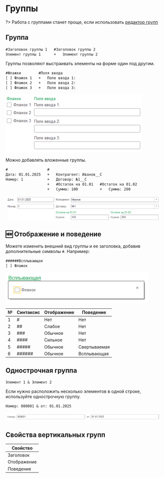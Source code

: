 # Группы

?> Работа с группами станет проще, если использовать [редактор групп](РедакторГрупп.md)

## Группа
```text
#Заголовок группы 1   #Заголовок группы 2
Элемент группы 1      +   Элемент группы 2
```

 Группы позволяют выстраивать элементы на форме один под другим. 

```text
#Флажки        #Поля ввода
[ ] Флажок 1   +   Поле ввода 1:
[ ] Флажок 2   +   Поле ввода 2:
[ ] Флажок 3   +   Поле ввода 3:
```
<kbd> ![Группа](./_images/group.png) </kbd> 

Можно добавлять вложенные группы.
```text
#                  #
Дата: 01.01.2025   +   Контрагент: Иванов__С
Номер: 1           +   Договор: №1__С
                   +   #Остаток на 01.01   #Остаток на 01.02
                   +   Сумма: 100          +   Сумма: 200
```
<kbd> ![Вложенные группы](./_images/nested-group.png) </kbd> 


## 🆕 Отображение и поведение
Можете изменить внешний вид группы и ее заголовка, добавив дополнительные символы `#`. Например:
```text
######Всплывающая
[ ] Флажок
```
<kbd> ![Всплывающая группа](./_images/popup-group.png) </kbd> 

| № | Синтаксис | Отображение | Поведение    |
|---|-----------|-------------|--------------|
| 1 | #         | Нет         | Нет          |
| 2 | ##        | Слабое      | Нет          |
| 3 | ###       | Обычное     | Нет          |
| 4 | ####      | Сильное     | Нет          |
| 5 | #####     | Обычное     | Свертываемая |
| 6 | ######    | Обычное     | Всплывающая  |

## Однострочная группа
```
Элемент 1 & Элемент 2
```
Если нужно расположить несколько элементов в одной строке, используйте однострочную группу.

```text
Номер: 000001 & от: 01.01.2025
```
<kbd> ![Однострочная группа](./_images/line-group.png) </kbd> 

## Свойства вертикальных групп

| Свойство                | 
| ----------------------- | 
| Заголовок | 
| Отображение |
| Поведение |